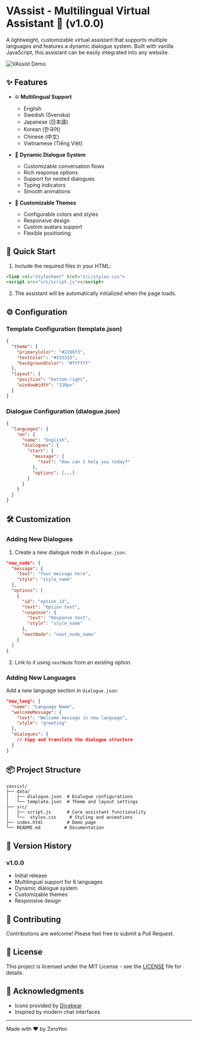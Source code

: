 # VAssist - Multilingual Virtual Assistant 🤖 (v1.0.0)

A lightweight, customizable virtual assistant that supports multiple languages and features a dynamic dialogue system. Built with vanilla JavaScript, this assistant can be easily integrated into any website.

![VAssist Demo](demo.gif)

## ✨ Features

- 🌐 **Multilingual Support**
  - English
  - Swedish (Svenska)
  - Japanese (日本語)
  - Korean (한국어)
  - Chinese (中文)
  - Vietnamese (Tiếng Việt)

- 💬 **Dynamic Dialogue System**
  - Customizable conversation flows
  - Rich response options
  - Support for nested dialogues
  - Typing indicators
  - Smooth animations

- 🎨 **Customizable Themes**
  - Configurable colors and styles
  - Responsive design
  - Custom avatars support
  - Flexible positioning

## 🚀 Quick Start

1. Include the required files in your HTML:
```html
<link rel="stylesheet" href="src/styles.css">
<script src="src/script.js"></script>
```

2. The assistant will be automatically initialized when the page loads.

## ⚙️ Configuration

### Template Configuration (template.json)
```json
{
  "theme": {
    "primaryColor": "#2196f3",
    "textColor": "#333333",
    "backgroundColor": "#ffffff"
  },
  "layout": {
    "position": "bottom-right",
    "windowWidth": "320px"
  }
}
```

### Dialogue Configuration (dialogue.json)
```json
{
  "languages": {
    "en": {
      "name": "English",
      "dialogues": {
        "start": {
          "message": {
            "text": "How can I help you today?"
          },
          "options": [...]
        }
      }
    }
  }
}
```

## 🛠️ Customization

### Adding New Dialogues

1. Create a new dialogue node in `dialogue.json`:
```json
"new_node": {
  "message": {
    "text": "Your message here",
    "style": "style_name"
  },
  "options": [
    {
      "id": "option_id",
      "text": "Option text",
      "response": {
        "text": "Response text",
        "style": "style_name"
      },
      "nextNode": "next_node_name"
    }
  ]
}
```

2. Link to it using `nextNode` from an existing option.

### Adding New Languages

Add a new language section in `dialogue.json`:
```json
"new_lang": {
  "name": "Language Name",
  "welcomeMessage": {
    "text": "Welcome message in new language",
    "style": "greeting"
  },
  "dialogues": {
    // Copy and translate the dialogue structure
  }
}
```

## 📦 Project Structure

```
vassist/
├── data/
│   ├── dialogue.json  # Dialogue configurations
│   └── template.json  # Theme and layout settings
├── src/
│   ├── script.js      # Core assistant functionality
│   └──  styles.css     # Styling and animations
├── index.html         # Demo page
└── README.md         # Documentation
```

## 🔄 Version History

### v1.0.0
- Initial release
- Multilingual support for 6 languages
- Dynamic dialogue system
- Customizable themes
- Responsive design

## 🤝 Contributing

Contributions are welcome! Please feel free to submit a Pull Request.

## 📄 License

This project is licensed under the MIT License - see the [LICENSE](LICENSE) file for details.

## 🙏 Acknowledgments

- Icons provided by [Dicebear](https://www.dicebear.com/)
- Inspired by modern chat interfaces

---
Made with ❤️ by ZeroYen
